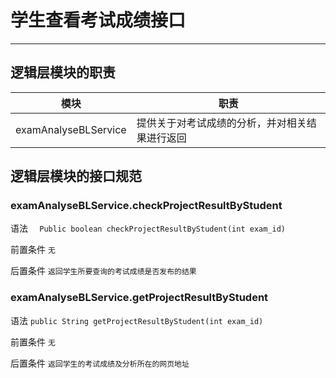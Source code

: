 # 学生查看考试成绩接口

----

## 逻辑层模块的职责

|模块|职责|
|---|---|
|examAnalyseBLService|提供关于对考试成绩的分析，并对相关结果进行返回|


## 逻辑层模块的接口规范

### examAnalyseBLService.checkProjectResultByStudent

语法 `  Public boolean checkProjectResultByStudent(int exam_id)`

前置条件 `无`

后置条件 `返回学生所要查询的考试成绩是否发布的结果`


### examAnalyseBLService.getProjectResultByStudent


语法 `public String getProjectResultByStudent(int exam_id)`

前置条件 `无`

后置条件 `返回学生的考试成绩及分析所在的网页地址`

